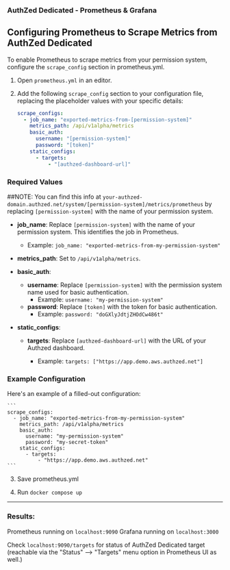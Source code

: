 ### AuthZed Dedicated - Prometheus & Grafana

## Configuring Prometheus to Scrape Metrics from AuthZed Dedicated 

To enable Prometheus to scrape metrics from your permission system, configure the `scrape_config` section in prometheus.yml. 

1. Open `prometheus.yml` in an editor.

2. Add the following `scrape_config` section to your configuration file, replacing the placeholder values with your specific details:

    ```yaml
    scrape_configs:
      - job_name: "exported-metrics-from-[permission-system]"
        metrics_path: /api/v1alpha/metrics
        basic_auth:
          username: "[permission-system]"
          password: "[token]"
        static_configs:
          - targets:
              - "[authzed-dashboard-url]"
    ```

### Required Values

##NOTE: You can find this info at `your-authzed-domain.authzed.net/system/[permission-system]/metrics/prometheus` by replacing `[permission-system]` with the name of your permission system. 

- **job_name**: Replace `[permission-system]` with the name of your permission system. This identifies the job in Prometheus.
  - Example: `job_name: "exported-metrics-from-my-permission-system"`

- **metrics_path**: Set to `/api/v1alpha/metrics`.

- **basic_auth**:
  - **username**: Replace `[permission-system]` with the permission system name used for basic authentication.
    - Example: `username: "my-permission-system"`
  - **password**: Replace `[token]` with the token for basic authentication.
    - Example: `password: "doGXlyJdtjZHOdCw486t"`

- **static_configs**:
  - **targets**: Replace `[authzed-dashboard-url]` with the URL of your Authzed dashboard.

    - Example: `targets: ["https://app.demo.aws.authzed.net"]`

### Example Configuration

Here's an example of a filled-out configuration:

    ```
    scrape_configs:
      - job_name: "exported-metrics-from-my-permission-system"
        metrics_path: /api/v1alpha/metrics
        basic_auth:
          username: "my-permission-system"
          password: "my-secret-token"
        static_configs:
          - targets:
              - "https://app.demo.aws.authzed.net"
    ```


3. Save prometheus.yml 

4. Run `docker compose up`

---

### Results: 


Prometheus running on `localhost:9090`
Grafana running on `localhost:3000`

Check `localhost:9090/targets` for status of AuthZed Dedicated target (reachable via the "Status" –> "Targets" menu option in Prometheus UI as well.) 







